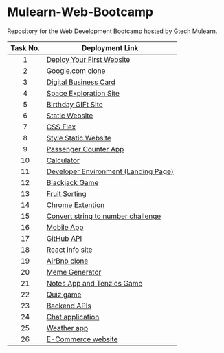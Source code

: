 # Mulearn-Web-Bootcamp
Repository for the Web Development Bootcamp hosted by Gtech Mulearn.

| Task No. | Deployment Link |
|:-:|-|
| 1 | [Deploy Your First Website](https://aswingt65-mulearn-web-bootcamp.netlify.app/personal-site/) |
| 2 | [Google.com clone](https://aswingt65-mulearn-web-bootcamp.netlify.app/google-clone/) |
| 3 | [Digital Business Card](https://aswingt65-mulearn-web-bootcamp.netlify.app/business-card/) |
| 4 | [Space Exploration Site](https://aswingt65-mulearn-web-bootcamp.netlify.app/space-exploration/) |
| 5 | [Birthday GIFt Site](https://aswingt65-mulearn-web-bootcamp.netlify.app/birthday-gift/) |
| 6 | [Static Website](https://aswingt65-mulearn-web-bootcamp.netlify.app/static-website/) |
| 7 | [CSS Flex](https://aswingt65-mulearn-web-bootcamp.netlify.app/css-flex/) |
| 8 | [Style Static Website](https://aswingt65-mulearn-web-bootcamp.netlify.app/style-website/) |
| 9 | [Passenger Counter App](https://aswingt65-mulearn-web-bootcamp.netlify.app/passenger-counter/) |
| 10 | [Calculator](https://aswingt65-mulearn-web-bootcamp.netlify.app/calculator/) |
| 11 | [Developer Environment (Landing Page)](https://aswingt65-mulearn-web-bootcamp.netlify.app/landing-page/) |
| 12 | [Blackjack Game](https://aswingt65-mulearn-web-bootcamp.netlify.app/blackjack-game/) |
| 13 | [Fruit Sorting](https://aswingt65-mulearn-web-bootcamp.netlify.app/fruit-sort/) |
| 14 | [Chrome Extention](https://aswingt65.github.io/Mulearn-Web-Bootcamp/chrome-extension/) |
| 15 | [Convert string to number challenge](https://aswingt65-mulearn-web-bootcamp.netlify.app/string-to-number/) |
| 16 | [Mobile App](https://aswingt65-mulearn-web-bootcamp.netlify.app/mob-app/) |
| 17 | [GitHub API](https://aswingt65-mulearn-web-bootcamp.netlify.app/github-api/) |
| 18 | [React info site](https://aswingt65.github.io/Mulearn-Web-Bootcamp/404/) |
| 19 | [AirBnb clone](https://aswingt65.github.io/Mulearn-Web-Bootcamp/404/) |
| 20 | [Meme Generator](https://aswingt65.github.io/Mulearn-Web-Bootcamp/404/) |
| 21 | [Notes App and Tenzies Game](https://aswingt65.github.io/Mulearn-Web-Bootcamp/404/) |
| 22 | [Quiz game](https://aswingt65.github.io/Mulearn-Web-Bootcamp/404/) |
| 23 | [Backend APIs](https://www.freecodecamp.org/certification/aswingt65/back-end-development-and-apis) |
| 24 | [Chat application](https://aswingt65.github.io/Mulearn-Web-Bootcamp/404/) |
| 25 | [Weather app](https://aswingt65.github.io/Mulearn-Web-Bootcamp/404/) |
| 26 | [E-Commerce website](https://aswingt65.github.io/Mulearn-Web-Bootcamp/404/) |


